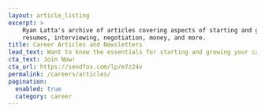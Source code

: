 ```yaml
---
layout: article_listing
excerpt: >
    Ryan Latta's archive of articles covering aspects of starting and growing a career. You'll find articles here on
    resumes, interviewing, negotiation, money, and more.
title: Career Articles and Newsletters
lead_text: Want to know the essentials for starting and growing your career? I wrote a free email series to help.
cta_text: Join Now!
cta_url: https://sendfox.com/lp/m7z24v
permalink: /careers/articles/
pagination:
  enabled: true
  category: career
---
```

